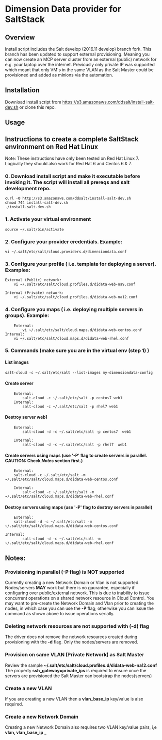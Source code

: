 # Dimension Data provider for SaltStack

## Overview
Install script includes the Salt develop (2016.11 develop) branch fork. 
This branch has been updated to support external provisioning. Meaning you can now create an MCP server cluster from an external (public) network for e.g. your laptop over the internet. Previously only private IP was supported which meant that only VM's in the same VLAN as the Salt Master could be provisioned and added as minions via the automation. 

## Installation
Download install script from https://s3.amazonaws.com/ddsalt/install-salt-dev.sh  or clone this repo.

## Usage

## Instructions to create a complete SaltStack environment on Red Hat Linux

Note:  These instructions have only been tested on Red Hat Linux 7.  Logically they should also work for Red Hat 6 and Centos 6 & 7.

### 0. Download install script and make it executable before invoking it. The script will install all prereqs and salt development repo.

	curl -O http://s3.amazonaws.com/ddsalt/install-salt-dev.sh
	chmod 744 install-salt-dev.sh
	./install-salt-dev.sh
	 
### 1. Activate your virtual environment

	source ~/.salt/bin/activate
	
### 2. Configure your provider credentials. Example:

	vi ~/.salt/etc/salt/cloud.providers.d/dimensiondata.conf
	
### 3. Configure your profile ( i.e. template for deploying a server). Examples:

	External (Public) network: 
		vi ~/.salt/etc/salt/cloud.profiles.d/didata-web-na9.conf
	
	Internal (Private) network:
		vi ~/.salt/etc/salt/cloud.profiles.d/didata-web-na12.conf
 	
### 4. Configure you maps ( i.e. deploying multiple servers in groups). Example:

    	External:
    		vi ~/.salt/etc/salt/cloud.maps.d/didata-web-centos.conf
	Internal:
		vi ~/.salt/etc/salt/cloud.maps.d/didata-web-rhel.conf
    
    
### 5. Commands (make sure you are in the virtual env (step 1) )

####  List images

	salt-cloud -c ~/.salt/etc/salt --list-images my-dimensiondata-config
	
####  Create server
    
    	External:
    		salt-cloud -c ~/.salt/etc/salt -p centos7 web1
    	Internal:
        	salt-cloud -c ~/.salt/etc/salt -p rhel7 web1
    
####  Destroy server web1

    	External:
    		salt-cloud -d -c ~/.salt/etc/salt -p centos7  web1
	
    	Internal:
    		salt-cloud -d -c ~/.salt/etc/salt -p rhel7  web1
    
####  Create servers using maps (use '-P' flag to create servers in parallel. CAUTION: Check *Notes* section first.)

    	External:
		salt-cloud -c ~/.salt/etc/salt -m ~/.salt/etc/salt/cloud.maps.d/didata-web-centos.conf
	
    	Internal:
    		salt-cloud -c ~/.salt/etc/salt -m ~/.salt/etc/salt/cloud.maps.d/didata-web-rhel.conf
	
####  Destroy servers using maps (use '-P' flag to destroy servers in parallel)

    	External:
		salt-cloud -d -c ~/.salt/etc/salt -m ~/.salt/etc/salt/cloud.maps.d/didata-web-centos.conf

   	Internal:
        	salt-cloud -d -c ~/.salt/etc/salt -m ~/.salt/etc/salt/cloud.maps.d/didata-web-rhel.conf


## Notes:

### Provisioning in parallel (-P flag) is NOT supported
Currently creating a new Network Domain or Vlan is not supported. Nodes/servers **MAY** work but there is no gaurantee, especially if configuring over public/external network. This is due to inability to issue concurrent operations on a shared network resource in Cloud Control.  You may want to pre-create the Network Domain and Vlan prior to creating the nodes, in which case you can use the **-P** flag; otherwise you can issue the command as shown above to issue operations serially.

### Deleting network resources are not supported with (-d) flag
The driver does not remove the network resources created during provisioning with the **-d** flag.  Only the nodes/servers are removed.

### Provision on same VLAN (Private Network) as Salt Master
Review the sample 
 **~/.salt/etc/salt/cloud.profiles.d/didata-web-na12.conf**
The property **ssh_gateway=private_ips** is required to ensure once the servers are provisioned the Salt Master can bootstrap the nodes(servers)

### Create a new VLAN
If you are creating a new VLAN then a **vlan_base_ip** key/value is also required.

### Create a new Network Domain 
Creating a new Network Domain also requires two VLAN key/value pairs, i,e  **vlan, vlan_base_ip**
_
